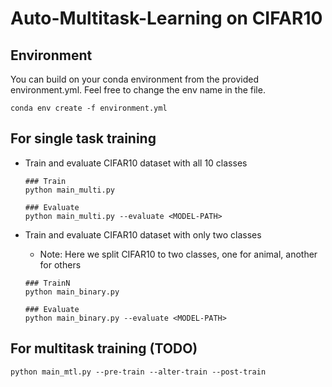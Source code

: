 # Auto-Multitask-Learning on CIFAR10

## Environment
You can build on your conda environment from the provided environment.yml. Feel free to change the env name in the file.
```
conda env create -f environment.yml
```

## For single task training

 - Train and evaluate CIFAR10 dataset with all 10 classes
    ```
    ### Train
    python main_multi.py

    ### Evaluate
    python main_multi.py --evaluate <MODEL-PATH>
    ```
 
 - Train and evaluate CIFAR10 dataset with only two classes
    - Note: Here we split CIFAR10 to two classes, one for animal, another for others
    ```
    ### TrainN
    python main_binary.py

    ### Evaluate
    python main_binary.py --evaluate <MODEL-PATH>
    ```


## For multitask training (TODO)

```
python main_mtl.py --pre-train --alter-train --post-train
```
 